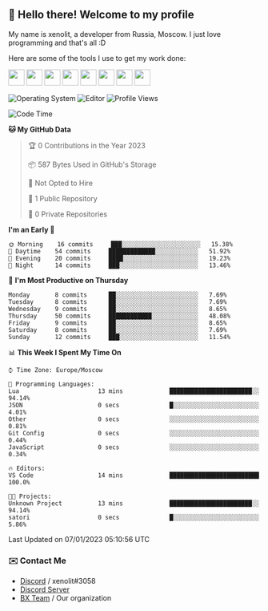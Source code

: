## :wave: Hello there! Welcome to my profile

My name is xenolit, a developer from Russia, Moscow. I just love programming and that's all :D

Here are some of the tools I use to get my work done:

<kbd><img height="32" src="https://img.icons8.com/color/2x/jetbrains.png"></kbd>
<kbd><img height="32" src="https://img.icons8.com/color/2x/pycharm.png"></kbd>
<kbd><img height="32" src="https://img.icons8.com/color/2x/intellij-idea.png"></kbd>
<kbd><img height="32" src="https://img.icons8.com/color/2x/visual-studio.png"></kbd>
<kbd><img height="32" src="https://img.icons8.com/color/2x/git.png"></kbd>
<kbd><img height="32" src="https://img.icons8.com/fluent/2x/console.png"></kbd>
<a href="?#gh-light-mode-only"><kbd><img height="32" src="https://img.icons8.com/metro/2x/mysql.png"></kbd></a>
<a href="?#gh-dark-mode-only"><kbd><img height="32" src="https://img.icons8.com/FFFFFF/metro/2x/mysql.png"></kbd></a>

![Operating System](https://img.shields.io/badge/OS-Mac%20OS%20-informational?style=for-the-badge&logo=MacOS&logoColor=white&color=007ec6)
![Editor](https://img.shields.io/badge/Editor-JetBrains%20IDEs-informational?style=for-the-badge&logo=JetBrains&logoColor=white&color=007ec6)
![Profile Views](https://komarev.com/ghpvc/?username=Xenolit&color=blue&style=for-the-badge)

<!--START_SECTION:waka-->
![Code Time](http://img.shields.io/badge/Code%20Time-1%20hr%2038%20mins-blue)

**🐱 My GitHub Data** 

> 🏆 0 Contributions in the Year 2023
 > 
> 📦 587 Bytes Used in GitHub's Storage 
 > 
> 🚫 Not Opted to Hire
 > 
> 📜 1 Public Repository 
 > 
> 🔑 0 Private Repositories  
 > 
**I'm an Early 🐤** 

```text
🌞 Morning    16 commits     ███░░░░░░░░░░░░░░░░░░░░░░   15.38% 
🌆 Daytime    54 commits     █████████████░░░░░░░░░░░░   51.92% 
🌃 Evening    20 commits     ████░░░░░░░░░░░░░░░░░░░░░   19.23% 
🌙 Night      14 commits     ███░░░░░░░░░░░░░░░░░░░░░░   13.46%

```
📅 **I'm Most Productive on Thursday** 

```text
Monday       8 commits      ██░░░░░░░░░░░░░░░░░░░░░░░   7.69% 
Tuesday      8 commits      ██░░░░░░░░░░░░░░░░░░░░░░░   7.69% 
Wednesday    9 commits      ██░░░░░░░░░░░░░░░░░░░░░░░   8.65% 
Thursday     50 commits     ████████████░░░░░░░░░░░░░   48.08% 
Friday       9 commits      ██░░░░░░░░░░░░░░░░░░░░░░░   8.65% 
Saturday     8 commits      ██░░░░░░░░░░░░░░░░░░░░░░░   7.69% 
Sunday       12 commits     ███░░░░░░░░░░░░░░░░░░░░░░   11.54%

```


📊 **This Week I Spent My Time On** 

```text
⌚︎ Time Zone: Europe/Moscow

💬 Programming Languages: 
Lua                      13 mins             ███████████████████████░░   94.14% 
JSON                     0 secs              █░░░░░░░░░░░░░░░░░░░░░░░░   4.01% 
Other                    0 secs              ░░░░░░░░░░░░░░░░░░░░░░░░░   0.81% 
Git Config               0 secs              ░░░░░░░░░░░░░░░░░░░░░░░░░   0.44% 
JavaScript               0 secs              ░░░░░░░░░░░░░░░░░░░░░░░░░   0.34%

🔥 Editors: 
VS Code                  14 mins             █████████████████████████   100.0%

🐱‍💻 Projects: 
Unknown Project          13 mins             ███████████████████████░░   94.14% 
satori                   0 secs              █░░░░░░░░░░░░░░░░░░░░░░░░   5.86%

```


 Last Updated on 07/01/2023 05:10:56 UTC
<!--END_SECTION:waka-->

### ✉️ Contact Me

- [Discord](https://discord.com/users/599601404746792976) / xenolit#3058
- [Discord Server](https://discord.gg/p7cxhw7E2M)
- [BX Team](https://github.com/BX-Team) / Our organization
